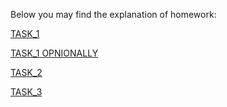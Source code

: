 Below you may find the explanation of homework:

[TASK_1](https://github.com/SanyaBoroda4/Hillel_Homeworks/blob/master/LESSON_06(LISTS%2C%20TUPLES)/HM_01.py)

[TASK_1 OPNIONALLY](https://github.com/SanyaBoroda4/Hillel_Homeworks/blob/master/LESSON_06(LISTS%2C%20TUPLES)/HM_01%20OPTIONALLY.py)

[TASK_2](https://github.com/SanyaBoroda4/Hillel_Homeworks/blob/master/LESSON_06(LISTS%2C%20TUPLES)/HM_02.py)

[TASK_3](https://github.com/SanyaBoroda4/Hillel_Homeworks/blob/master/LESSON_06(LISTS%2C%20TUPLES)/HM_03.py)
